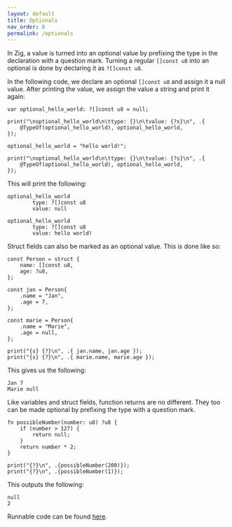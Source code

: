 ```yaml
---
layout: default
title: Optionals
nav_order: 8
permalink: /optionals
---
```


In Zig, a value is turned into an optional value by prefixing the type in the declaration with a question mark. Turning a regular `[]const u8` into an optional is done by declaring it as `?[]const u8`. 

In the following code, we declare an optional `[]const u8` and assign it a null value. After printing the value, we assign the value a string and print it again:

```zig
var optional_hello_world: ?[]const u8 = null;

print("\noptional_hello_world\n\ttype: {}\n\tvalue: {?s}\n", .{
    @TypeOf(optional_hello_world), optional_hello_world,
});

optional_hello_world = "hello world!";

print("\noptional_hello_world\n\ttype: {}\n\tvalue: {?s}\n", .{
    @TypeOf(optional_hello_world), optional_hello_world,
});
```

This will print the following:

```
optional_hello_world
        type: ?[]const u8
        value: null

optional_hello_world
        type: ?[]const u8
        value: hello world!
```

Struct fields can also be marked as an optional value. This is done like so:
```zig
const Person = struct {
    name: []const u8,
    age: ?u8,
};

const jan = Person{
    .name = "Jan",
    .age = 7,
};

const marie = Person{
    .name = "Marie",
    .age = null,
};

print("{s} {?}\n", .{ jan.name, jan.age });
print("{s} {?}\n", .{ marie.name, marie.age });
```

This gives us the following:

```
Jan 7
Marie null
```


Like variables and struct fields, function returns are no different. They too can be made optional by prefixing the type with a question mark.

```zig
fn possibleNumber(number: u8) ?u8 {
    if (number > 127) {
        return null;
    }
    return number * 2;
}

print("{?}\n", .{possibleNumber(200)});
print("{?}\n", .{possibleNumber(1)});
```

This outputs the following:

```
null
2
```

Runnable code can be found [here](https://github.com/saidvandeklundert/fortheloveofzig/blob/dev/src/optional_values.zig).